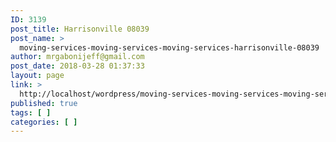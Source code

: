 ```yaml
---
ID: 3139
post_title: Harrisonville 08039
post_name: >
  moving-services-moving-services-moving-services-harrisonville-08039
author: mrgabonijeff@gmail.com
post_date: 2018-03-28 01:37:33
layout: page
link: >
  http://localhost/wordpress/moving-services-moving-services-moving-services-harrisonville-08039/
published: true
tags: [ ]
categories: [ ]
---
```

